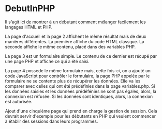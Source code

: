 <h1>DebutInPHP</h1>

<p>Il s'agit ici de montrer à un débutant comment mélanger facilement les langages HTML et PHP.</p>

<p>La page d'accueil et la page 2 affichent le même résultat mais de deux manières différentes.
La première affiche du code HTML classque. La seconde affiche le même contenu, placé dans des variables PHP.</p>

<p>La page 3 est un formulaire simple. Le contenu de ce dernier est récupé par une page PHP et affiche ce qui a été saisi.</p>

<p>La page 4 possède le même formulaire mais, cette fois-ci, on a ajouté un code JavaScript pour contrôler le formulaire, la page PHP appelée par le formulaire ne se contente plus de récupérer les données.
Elle va les comparer avec celles qui ont été prédéfinies dans la page variables.php.
Si les données saisies et les données prédéfénies ne sont pas égales, alors, la connexion est réfusée. Si les données sont identiques, alors, la connexion est autorisée.</p>

<p>Ajout d'une cinquième page qui prend en charge la gestion de session. Cela devrait servir d'exemple pour les débutants en PHP qui veulent commencer à établir des sessions dans leurs programmes.</p>
